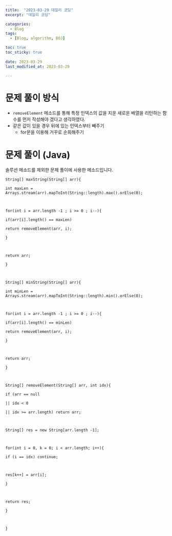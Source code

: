```yaml
---
title:  "2023-03-29 데일리 코딩"
excerpt: "데일리 코딩"

categories:
  - Blog
tags:
  - [Blog, algorithm, BOJ]

toc: true
toc_sticky: true
 
date: 2023-03-29
last_modified_at: 2023-03-29

---
```


# 문제 풀이 방식

- `removeElement` 메소드를 통해 특정 인덱스의 값을 지운 새로운 배열을 리턴하는 함수를 먼저 작성해야 겠다고 생각하였다.
- 같은 값이 있을 경우 뒤에 있는 인덱스부터 빼주기 
	- for문을 이용해 거꾸로 순회해주기

	
# 문제 풀이 (Java)

솔루션 메소드를 제외한 문제 풀이에 사용한 메소드입니다.

```
String[] maxString(String[] arr){

int maxLen = Arrays.stream(arr).mapToInt(String::length).max().orElse(0);

  

for(int i = arr.length -1 ; i >= 0 ; i--){

if(arr[i].length() == maxLen)

return removeElement(arr, i);

}

  

return arr;

}

  

String[] minString(String[] arr){

int minLen = Arrays.stream(arr).mapToInt(String::length).min().orElse(0);

  

for(int i = arr.length -1 ; i >= 0 ; i--){

if(arr[i].length() == minLen)

return removeElement(arr, i);

}

  

return arr;

}

  

String[] removeElement(String[] arr, int idx){

if (arr == null

|| idx < 0

|| idx >= arr.length) return arr;

  

String[] res = new String[arr.length -1];

  

for(int i = 0, k = 0; i < arr.length; i++){

if (i == idx) continue;

  

res[k++] = arr[i];

}

  

return res;

}

  

}

```

